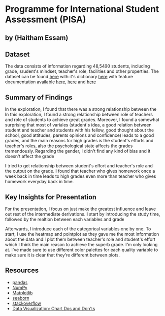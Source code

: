 # Programme for International Student Assessment (PISA)
## by (Haitham Essam)



## Dataset
The data consists of information regarding 48,5490 students, including
grade, srudent's mindset, teacher's role, facilities and other properties. 
The dataset can be found [here](https://www.google.com/url?q=https://s3.amazonaws.com/udacity-hosted-downloads/ud507/pisa2012.csv.zip&sa=D&ust=1611166993106000&usg=AOvVaw2584P2MKVx610FBqEiZvDp)
with it's dictionary [here](https://www.google.com/url?q=https://s3.amazonaws.com/udacity-hosted-downloads/ud507/pisadict2012.csv&sa=D&ust=1611166993108000&usg=AOvVaw27_q_LEUoTD8Vqte3EpVkB)
with feature documentation available [here](http://www.oecd.org/pisa/aboutpisa/pisa-2012-participants.htm), [here](http://www.oecd.org/pisa/pisaproducts/datavisualizationcontest.htm) and [here](http://www.oecd.org/pisa/data/pisa2012technicalreport.htm)


## Summary of Findings
In the exploration, I found that there was a strong relationship between the
In this exploration, I found a strong relationship between role of teachers 
and role of students to achieve great grades. 
Moreover, I found a somewhat surprising that most of variales (student's idea, 
a good relation between student and teacher and students with his fellow, good 
thought about the school, good attitudes, parents opinions and confidence) leads 
to a good grades, and the main reasons for high grades is the student's efforts 
and teacher's roles, also the psychological state affects the grades tremendously.
Regarding the gender, I didn't find any kind of bias and it doesn't affect the grade

I tried to get relationship between student's effort and teacher's role and the output
on the grade. I found that teacher who gives homework once a week back in time leads 
to high grades even more than teacher who gives homework everyday back in time.




## Key Insights for Presentation

For the presentation, I focus on just make the greatest influence and leave
out rest of the intermediate derivations. I start by introducing the study
time, followed by the realtion between each variables and grade 

Afterwards, I introduce each of the categorical variables one by one. To start,
I use the heatmap and pointplot as they gave me the most information about the
data and I plot them between teacher's role and student's effort which I think
the main reason to achieve the superb grade. I'm only looking at. I've made
sure to use different color palettes for each quality variable to make sure it
is clear that they're different between plots.

## Resources
* [pandas](https://pandas.pydata.org)
* [NumPy](https://numpy.org)
* [Matplotlib](https://matplotlib.org)
* [seaborn](https://seaborn.pydata.org)
* [stackoverflow](https://stackoverflow.com/questions/50408886/scrolling-issues-in-reveal-js-slides-created-by-jupyter-nbconvert)
* [Data Visualization: Chart Dos and Don'ts](https://guides.library.duke.edu/datavis/topten)

